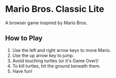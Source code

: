 # Mario Bros. Classic Lite
A browser game inspired by Mario Bros.

## How to Play
1. Use the left and right arrow keys to move Mario.
2. Use the up arrow key to jump.
3. Avoid touching turtles (or it's Game Over)!
4. To kill turtles, hit the ground beneath them.
5. Have fun!


<!-- 
Maps coordinates of objects for real time collision detection
Utilizes event handlers to provide seamless UI -->
